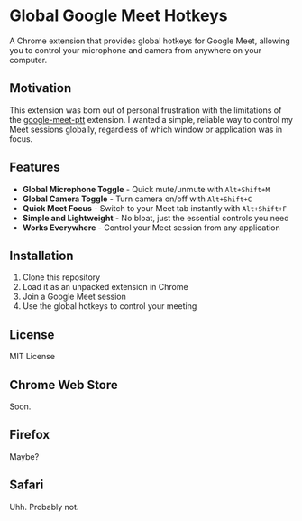 # Global Google Meet Hotkeys

A Chrome extension that provides global hotkeys for Google Meet, allowing you to control your microphone and camera from anywhere on your computer.

## Motivation

This extension was born out of personal frustration with the limitations of the [google-meet-ptt](https://github.com/mahadevans87/google-meet-ptt) extension. I wanted a simple, reliable way to control my Meet sessions globally, regardless of which window or application was in focus.

## Features

- **Global Microphone Toggle** - Quick mute/unmute with `Alt+Shift+M`
- **Global Camera Toggle** - Turn camera on/off with `Alt+Shift+C`
- **Quick Meet Focus** - Switch to your Meet tab instantly with `Alt+Shift+F`
- **Simple and Lightweight** - No bloat, just the essential controls you need
- **Works Everywhere** - Control your Meet session from any application

## Installation

1. Clone this repository
2. Load it as an unpacked extension in Chrome
3. Join a Google Meet session
4. Use the global hotkeys to control your meeting

## License

MIT License

## Chrome Web Store

Soon.

## Firefox

Maybe?

## Safari

Uhh. Probably not.
